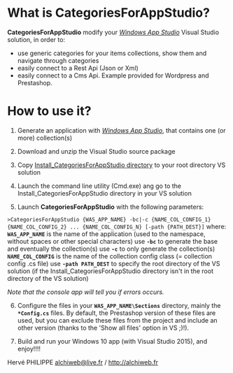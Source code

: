 # What is **CategoriesForAppStudio**?
**CategoriesForAppStudio** modify your [*Windows App Studio*](http://appstudio.windows.com) Visual Studio solution, in order to:
 - use generic categories for your items collections, show them and navigate through categories
 - easily connect to a Rest Api (Json or Xml)
 - easily connect to a Cms Api. Example provided for Wordpress and Prestashop.
 
# How to use it?
 1. Generate an application with [*Windows App Studio*](http://appstudio.windows.com), that contains one (or more) collection(s)
 
 2. Download and unzip the Visual Studio source package
 
 3. Copy [Install_CategoriesForAppStudio directory](Install_CategoriesForAppStudio) to your root directory VS solution
 
 4. Launch the command line utility (Cmd.exe) ang go to the Install_CategoriesForAppStudio directory in your VS solution
 
 5. Launch **CategoriesForAppStudio** with the following parameters:
 
`>CategoriesForAppStudio {WAS_APP_NAME} -bc|-c {NAME_COL_CONFIG_1} {NAME_COL_CONFIG_2} ... {NAME_COL_CONFIG_N} [-path {PATH_DEST}]`
 where:
 **`WAS_APP_NAME`** is the name of the application (used to the namespace, without spaces or other special characters)
 use **`-bc`** to generate the base and eventually the collection(s)
 use **`-c`** to only generate the collection(s)
 **`NAME_COL_CONFIG`** is the name of the collection config class (= collection config .cs file)
 use **`-path PATH_DEST`** to specify the root directory of the VS solution (if the Install_CategoriesForAppStudio directory isn't in the root directory of the VS solution)
 
*Note that the console app will tell you if errors occurs.*
   
6. Configure the files in your **`WAS_APP_NAME\Sections`** directory, mainly the **`*Config.cs`** files.
 By default, the Prestashop version of these files are used, but you can exclude these files from the project and include an other version (thanks to the 'Show all files' option in VS ;)!).
 
7. Build and run your Windows 10 app (with Visual Studio 2015), and enjoy!!!!

Hervé PHILIPPE 
alchiweb@live.fr / http://alchiweb.fr